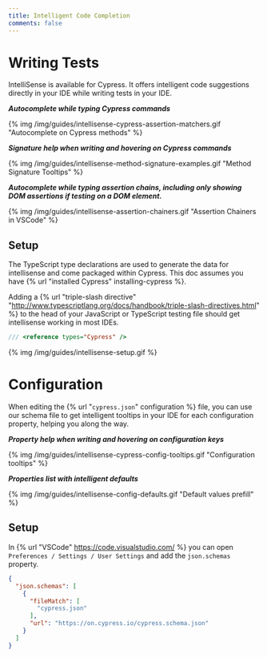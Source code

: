 ```yaml
---
title: Intelligent Code Completion
comments: false
---
```


# Writing Tests

IntelliSense is available for Cypress. It offers intelligent code suggestions directly in your IDE while writing tests in your IDE.

***Autocomplete while typing Cypress commands***

{% img /img/guides/intellisense-cypress-assertion-matchers.gif "Autocomplete on Cypress methods" %}

***Signature help when writing and hovering on Cypress commands***

{% img /img/guides/intellisense-method-signature-examples.gif "Method Signature Tooltips" %} 

***Autocomplete while typing assertion chains, including only showing DOM assertions if testing on a DOM element.***

{% img /img/guides/intellisense-assertion-chainers.gif "Assertion Chainers in VSCode" %}

## Setup


The TypeScript type declarations are used to generate the data for intellisense and come packaged within Cypress. This doc assumes you have {% url "installed Cypress" installing-cypress %}.

Adding a {% url "triple-slash directive" "http://www.typescriptlang.org/docs/handbook/triple-slash-directives.html" %} to the head of your JavaScript or TypeScript testing file should get intellisense working in most IDEs.

```js
/// <reference types="Cypress" />
```

{% img /img/guides/intellisense-setup.gif %}


# Configuration

When editing the {% url "`cypress.json`" configuration %} file, you can use our schema file to get intelligent tooltips in your IDE for each configuration property, helping you along the way. 

***Property help when writing and hovering on configuration keys***

{% img /img/guides/intellisense-cypress-config-tooltips.gif "Configuration tooltips" %}

***Properties list with intelligent defaults***

{% img /img/guides/intellisense-config-defaults.gif "Default values prefill" %}


## Setup

In {% url "VSCode" https://code.visualstudio.com/ %} you can open `Preferences / Settings / User Settings` and add the `json.schemas` property.

```json
{
  "json.schemas": [
    {
      "fileMatch": [
        "cypress.json"
      ],
      "url": "https://on.cypress.io/cypress.schema.json"
    }
  ]
}
```